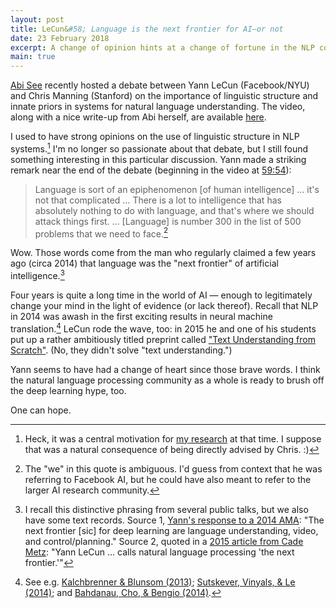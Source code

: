 ```yaml
---
layout: post
title: LeCun&#58; Language is the next frontier for AI—or not
date: 23 February 2018
excerpt: A change of opinion hints at a change of fortune in the NLP community.
main: true
---
```


[Abi See][1] recently hosted a debate between Yann LeCun (Facebook/NYU) and
Chris Manning (Stanford) on the importance of linguistic structure and innate
priors in systems for natural language understanding. The video, along with a
nice write-up from Abi herself, are available [here][2].

I used to have strong opinions on the use of linguistic structure in NLP
systems.[^1] I'm no longer so passionate about that debate, but I still found
something interesting in this particular discussion. Yann made a striking
remark near the end of the debate (beginning in the video at [59:54][4]):

> Language is sort of an epiphenomenon [of human intelligence] &hellip; it's
> not that complicated &hellip; There is a lot to intelligence that has
> absolutely nothing to do with language, and that's where we should attack
> things first. &hellip; [Language] is number 300 in the list of 500 problems
> that we need to face.[^2]

Wow. Those words come from the man who regularly claimed a few years ago (circa
2014) that language was the "next frontier" of artificial intelligence.[^3]

Four years is quite a long time in the world of AI — enough to legitimately
change your mind in the light of evidence (or lack thereof). Recall that NLP in
2014 was awash in the first exciting results in neural machine translation.[^4]
LeCun rode the wave, too: in 2015 he and one of his students put up a rather
ambitiously titled preprint called ["Text Understanding from Scratch"][10].
(No, they didn't solve "text understanding.")

Yann seems to have had a change of heart since those brave words. I think the
natural language processing community as a whole is ready to brush off the deep
learning hype, too.

One can hope.

<!--Chris actually took part in a similar debate in 2014 with Andrew Ng, back when
he was still around at Stanford. In that (private) discussion Andrew used the
success of end-to-end ASR systems to argue that the notion of "phonemes" was no
longer relevant to-->

[^1]: Heck, it was a central motivation for [my research][3] at that time. I suppose that was a natural consequence of being directly advised by Chris. :)
[^2]: The "we" in this quote is ambiguous. I'd guess from context that he was referring to Facebook AI, but he could have also meant to refer to the larger AI research community.
[^3]: I recall this distinctive phrasing from several public talks, but we also have some text records. Source 1, [Yann's response to a 2014 AMA][5]: "The next frontier [sic] for deep learning are language understanding, video, and control/planning." Source 2, quoted in a [2015 article from Cade Metz][6]: "Yann LeCun &hellip; calls natural language processing 'the next frontier.'"
[^4]: See e.g. [Kalchbrenner & Blunsom (2013)][7]; [Sutskever, Vinyals, & Le (2014)][8]; and [Bahdanau, Cho, & Bengio (2014)][9].

[1]: http://www.abigailsee.com/
[2]: http://www.abigailsee.com/2018/02/21/deep-learning-structure-and-innate-priors.html
[3]: /2016/spinn-hybrid-tree-sequence-models
[4]: https://youtu.be/fKk9KhGRBdI?t=59m54s
[5]: https://www.reddit.com/r/MachineLearning/comments/25lnbt/ama_yann_lecun/chif3ys/
[6]: https://www.wired.com/2015/06/ais-next-frontier-machines-understand-language/
[7]: https://www.semanticscholar.org/paper/Recurrent-Continuous-Translation-Models-Kalchbrenner-Blunsom/4b9b7eed30feee37db3452b74503d0db9f163074
[8]: https://arxiv.org/abs/1409.3215
[9]: https://arxiv.org/abs/1409.0473
[10]: https://arxiv.org/abs/1502.01710
